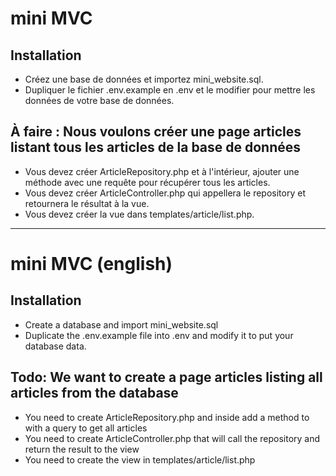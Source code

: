 # mini MVC
## Installation
* Créez une base de données et importez mini_website.sql.
* Dupliquer le fichier .env.example en .env et le modifier pour mettre les données de votre base de données.

## À faire : Nous voulons créer une page articles listant tous les articles de la base de données
* Vous devez créer ArticleRepository.php et à l'intérieur, ajouter une méthode avec une requête pour récupérer tous les articles.
* Vous devez créer ArticleController.php qui appellera le repository et retournera le résultat à la vue.
* Vous devez créer la vue dans templates/article/list.php.

---

# mini MVC (english)
## Installation
* Create a database and import mini_website.sql
* Duplicate the .env.example file into .env and modify it to put your database data.

## Todo: We want to create a page articles listing all articles from the database
* You need to create ArticleRepository.php and inside add a method to with a query to get all articles
* You need to create ArticleController.php that will call the repository and return the result to the view
* You need to create the view in templates/article/list.php

